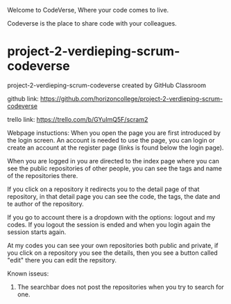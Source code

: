 Welcome to CodeVerse,
Where your code comes to live.

Codeverse is the place to share code with  your colleagues.

# project-2-verdieping-scrum-codeverse
project-2-verdieping-scrum-codeverse created by GitHub Classroom

github link: https://github.com/horizoncollege/project-2-verdieping-scrum-codeverse

trello link: https://trello.com/b/GYuImQ5F/scram2



Webpage instuctions:
When you open the page you are first introduced by the login screen. An account is needed to use the page, you can login or create an account at the register page (links is found below the login page).

When you are logged in you are directed to the index page where you can see the public repositories of other people, you can see the tags and name of the repositories there.

If you click on a repository it redirects you to the detail page of that repository, in that detail page you can see the code, the tags, the date and te author of the repository.

If you go to account there is a dropdown with the options: logout and my codes.
If you logout the session is ended and when you login again the session starts again.

At my codes you can see your own repositories both public and private, if you click on a repository you see the details, then you see a button called "edit" there you can edit the repsitory.


Known isseus:
1. The searchbar does not post the repositories when you try to search for one.


